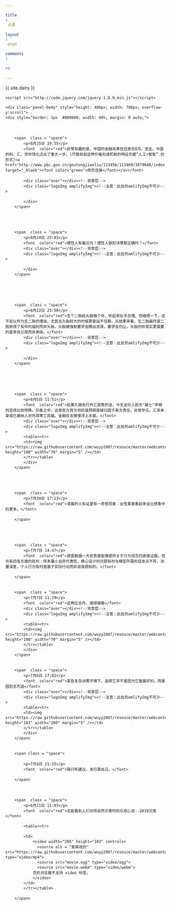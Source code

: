 ```yaml
---
title: 点滴
layout: page
comments: no
---
```


{{ site.dairy }}


<head>
	<style>
		.over {position: fixed; left:0; top:0; width:100%; z-index:100;}
		.tempContainer {position:fixed; width:100%; margin-right:0px; margin-left:0px; text-align:center; z-index:101;}
		span{
				display:block;
			}
			.space {
				margin-bottom:50px;
		img{
				height="200*0.518";
				width="200" ;
				border=0
			}
	</style>


	<script src="http://code.jquery.com/jquery-1.8.0.min.js"></script>
</head>


<body>
	<script>
		$(document).ready(function () {
			var imgsObj = $('.amplifyImg img');//需要放大的图像
			if(imgsObj){
				$.each(imgsObj,function(){
					$(this).click(function(){
						var currImg = $(this);
						coverLayer(1);
						var tempContainer = $('<div class=tempContainer></div>');//图片容器
						with(tempContainer){//width方法等同于$(this)
							appendTo("body");
							var windowWidth=$(window).width();
							var windowHeight=$(window).height();
							//获取图片原始宽度、高度
							var orignImg = new Image();
							orignImg.src =currImg.attr("src") ;
							var currImgWidth= orignImg.width;
							var currImgHeight = orignImg.height;
							if(currImgWidth<windowWidth){//为了让图片不失真，当图片宽度较小的时候，保留原图
								if(currImgHeight<windowHeight){
									var topHeight=(windowHeight-currImgHeight)/2;
									if(topHeight>35){/*此处为了使图片高度上居中显示在整个手机屏幕中：因为在android,ios的微信中会有一个title导航，35为title导航的高度*/
										topHeight=topHeight-35;
										css('top',topHeight);
									}else{
										css('top',25);
									}
									html('<img border=0 src=' + currImg.attr('src') + '>');
								}else{
									css('top',25);
									html('<img border=0 src=' + currImg.attr('src') + ' height='+windowHeight*0.7+'>');
								}
							}else{
								var currImgChangeHeight=(currImgHeight*windowWidth)/currImgWidth;
								if(currImgChangeHeight<windowHeight){
									var topHeight=(windowHeight-currImgChangeHeight)/2;
									if(topHeight>35){
										topHeight=topHeight-35;
										css('top',topHeight);
									}else{
										css('top',25);
									}
									html('<img border=0 src=' + currImg.attr('src') + ' width='+windowWidth*0.7+';>');
								}else{
									css('top',25);
									html('<img border=0 src=' + currImg.attr('src') + ' width='+windowWidth*0.7+'; height='+windowHeight*0.7+'>');
								}
							}
						}
						tempContainer.click(function(){
							$(this).remove();
							coverLayer(0);
						});
					});
				});
			}
			else{
				return false;
			}
			//使用禁用蒙层效果
			function coverLayer(tag){
				with($('.over')){
					if(tag==1){
						css('height',$(document).height());
						css('display','block');
						css('opacity',1);
						css("background-color","#FFFFFF");
						css("background-color","rgba(0,0,0,0.7)" );  //蒙层透明度
					}
					else{
						css('display','none');
					}
				}
			}
		});
	</script>



	<div class="panel-body" style="height: 400px; width: 708px; overflow-y:scroll">
	<div style="border: 1px  #000000; width: 90%; margin: 0 auto;">



		<span  class = "space">
			<p>8月25日 19:55</p>
			<font  color="red">非常有趣的是，中国的金融改革往往放在8月。至此，中国的利、汇、贷市场化迈出了重大一步。(尽管目前这种价格形成机制的特征仍是“人工+智能” 的形式)<a href="http://www.pbc.gov.cn/goutongjiaoliu/113456/113469/3879648/index.html" target="_blank"><font color="green">网页连接</font></a></font>

			<div class="over"></div><!--背景层-->
			<div class="logoImg amplifyImg"><!--注意：此处的amlifyImg不可少-->

			</div>
		</span>
	
	
	
	
		<span  class = "space">
			<p>8月24日 23:03</p>
			<font  color="red">理性人有偏见吗？理性人做的决策都正确吗？</font>
			<div class="over"></div><!--背景层-->
			<div class="logoImg amplifyImg"><!--注意：此处的amlifyImg不可少-->

			</div>
		</span>
	
	



		<span  class = "space">
			<p>8月22日 23:58</p>
			<font  color="red">生个二胎给头胎做个伴，听起来似乎合理。但细想一下，这不足以作为生二胎的理由，尤其在头胎较大的时候更是站不住脚。从结果来看，生二胎最终是二胎获得了有伴的福利而非头胎，头胎被强制要学会腾出资源，要学会仍让。头胎的伴其实更需要的是来自父母而非弟妹。</font>
			<div class="over"></div><!--背景层-->
			<div class="logoImg amplifyImg"><!--注意：此处的amlifyImg不可少-->

			</div>
		</span>
	
	
	

	
		<span  class = "space">
			<p>8月5日 11:51</p>
			<font  color="red">如果久跟央行外汇政策的话，今天这份人民币"破七"声明则显得比较特殊。印象之中，这是官方首次将贬值预期直接归因于美方责任，非常罕见。汇率本身或已被纳入对外政策工具箱，金融反击慢慢浮上水面。</font>
			<div class="over"></div><!--背景层-->
			<div class="logoImg amplifyImg"><!--注意：此处的amlifyImg不可少-->
			<table><tr>
			<td><img src="https://raw.githubusercontent.com/wuyy2007/resouce/master/webcontentpic/pboc_rmb.jpg" height="100" width="70" margin="5" /></td>
			</tr></table>
			</div>
		</span>
	
	
	

		<span  class = "space">
			<p>7月30日 17:23</p>
			<font  color="red">凌晨的火车站里有一奇怪现象：女性乘客看起来会比想象中的更多。</font>

		</span>




		<span  class = "space">
			<p>7月7日 14:47</p>
			<font  color="red">调查数据一大优势是能够提供关于行为信念的直接证据，但也有四各方面的批判：样本量小且非代表性，精心设计的问题有时与模型所需的信息点不符，测量误差，个人行为有时是基于实际行动而非自我感知的。</font>

		</span>


		<span  class = "space">
			<p>7月7日 11:29</p>
			<font  color="red">这两位合作，值得细看</font>
			<div class="over"></div><!--背景层-->
			<div class="logoImg amplifyImg"><!--注意：此处的amlifyImg不可少-->
			<table><tr>
			<td><img src="https://raw.githubusercontent.com/wuyy2007/resouce/master/webcontentpic/slhbf.png" height="100" width="70" margin="5" /></td>
			</tr></table>
			</div>
		</span>


		<span  class = "space">
			<p>7月6日 17:02</p>
			<font  color="red">某些复杂决策环境下，选择它并不是因为它是最好的，而是因别无可选</font>
			<div class="over"></div><!--背景层-->
			<div class="logoImg amplifyImg"><!--注意：此处的amlifyImg不可少-->
			<table><tr>
			<td><img src="https://raw.githubusercontent.com/wuyy2007/resouce/master/webcontentpic/ice_and_sunshine.jpg" height="103" width="200" margin="5" /></td>
			</tr></table>
			</div>
		</span>


		<span class = "space">

			<p>7月4日 21:15</p>
			<font  color="red">隔行听建议，本行靠自己。</font>

		</span>



		<span  class = "space">
			<p>6月21日 11:03</p>
			<font  color="red">总能看到人们对待自然灾害时的乐观心态--2019汉雨</font>

			<table><tr>

			<td>
				<video width="206" height="103" controls>
				  <source alt = "爱飙戏的" src="https://raw.githubusercontent.com/wuyy2007/resouce/master/webcontentpic/rainshow.mp4" type="video/mp4">
				  <source src="movie.ogg" type="video/ogg">
				  <source src="movie.webm" type="video/webm">
				您的浏览器不支持 video 标签。
				</video>			
			</td>
			</tr></table>

		</span>
	
